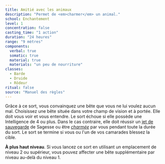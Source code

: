 ```yaml
---
title: Amitié avec les animaux
description: "Permet de <em>charmer</em> un animal."
school: Enchantement
level: 1
concentration: false
casting_time: "1 action"
duration: "24 heures"
range: "9 mètres"
components:
  verbal: true
  somatic: true
  material: true
  materials: "un peu de nourriture"
classes:
  - Barde
  - Druide
  - Rôdeur
ritual: false
source: "Manuel des règles"
---
```

Grâce à ce sort, vous convainquez une bête que vous ne lui voulez aucun mal. Choisissez une bête située dans votre champ de vision et à portée. Elle doit vous voir et vous entendre. Le sort échoue si elle possède une Intelligence de 4 ou plus. Dans le cas contraire, elle doit réussir un [jet de sauvegarde](/utiliser-les-caracteristiques/#jets-de-sauvegarde) de Sagesse ou être [_charmée_](/gerer-la-sante-du-personnage/#charme) par vous pendant toute la durée du sort. Le sort se termine si vous ou l'un de vos camarades blessez la cible.

**À plus haut niveau**. Si vous lancez ce sort en utilisant un emplacement de niveau 2 ou supérieur, vous pouvez affecter une bête supplémentaire par niveau au-delà du niveau 1.
